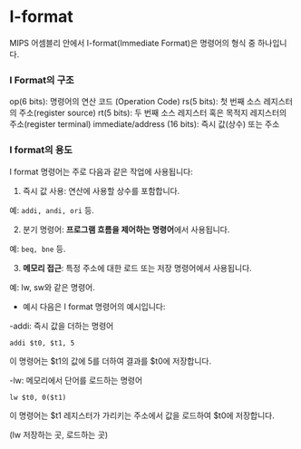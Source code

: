 # I-format 

MIPS 어셈블리 안에서 I-format(Immediate Format)은 명령어의 형식 중 하나입니다.

### I Format의 구조
op(6 bits): 명령어의 연산 코드 (Operation Code)
rs(5 bits): 첫 번째 소스 레지스터의 주소(register source)
rt(5 bits): 두 번째 소스 레지스터 혹은 목적지 레지스터의 주소(register terminal)
immediate/address (16 bits): 즉시 값(상수) 또는 주소

### I format의 용도

I format 명령어는 주로 다음과 같은 작업에 사용됩니다:

1) 즉시 값 사용: 연산에 사용할 상수를 포함합니다.

예: `addi, andi, ori` 등.

2) 분기 명령어: **프로그램 흐름을 제어하는 명령어**에서 사용됩니다.

예: `beq, bne` 등.

3) **메모리 접근**: 특정 주소에 대한 로드 또는 저장 명령어에서 사용됩니다.

예: lw, sw와 같은 명령어.


+ 예시
다음은 I format 명령어의 예시입니다:

-addi: 즉시 값을 더하는 명령어

```addi $t0, $t1, 5```

이 명령어는 $t1의 값에 5를 더하여 결과를 $t0에 저장합니다.

-lw: 메모리에서 단어를 로드하는 명령어

```lw $t0, 0($t1)```

이 명령어는 $t1 레지스터가 가리키는 주소에서 값을 로드하여 $t0에 저장합니다.

(lw 저장하는 곳, 로드하는 곳)
